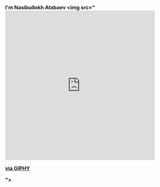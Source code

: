 ### I'm Nasibullokh Atabaev <img src="<iframe src="https://giphy.com/embed/g8uk5CmBJC3xVRPO1J" width="480" height="480" frameBorder="0" class="giphy-embed" allowFullScreen></iframe><p><a href="https://giphy.com/gifs/Evonik-evonik-leadingbeyondchemistry-g8uk5CmBJC3xVRPO1J">via GIPHY</a></p>">
